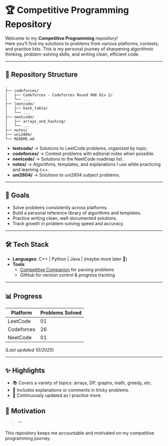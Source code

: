 # 🏆 Competitive Programming Repository

Welcome to my **Competitive Programming** repository!  
Here you’ll find my solutions to problems from various platforms, contests, and practice lists. This is my personal journey of sharpening algorithmic thinking, problem-solving skills, and writing clean, efficient code.

---

## 📂 Repository Structure

```
.
├── codeforces/
│   ├── Codeforces - Codeforces Round 986 Div 2/
│   └── ...
├── leetcode/
│   ├── hash_table/
│   └── ...
├── neetcode/
│   ├── arrays_and_hashing/
│   └── ...
├── notes/
├── uni2804/
└── README.md
```

- **leetcode/** → Solutions to LeetCode problems, organized by topic.
- **codeforces/** → Contest problems with editorial notes when possible.
- **neetcode/** → Solutions to the NeetCode roadmap list.
- **notes/** → Algorithms, templates, and explanations I use while practicing and learning c++.
- **uni2804/** → Solutions to uni2804 subject problems.

---

## 🚀 Goals

- Solve problems consistently across platforms.
- Build a personal reference library of algorithms and templates.
- Practice writing clean, well-documented solutions.
- Track growth in problem-solving speed and accuracy.

---

## 🛠️ Tech Stack

- **Languages**: C++ | Python | Java | (maybe more later 🚀)
- **Tools**:
    - [Competitive Companion](https://github.com/jmerle/competitive-companion) for parsing problems
    - GitHub for version control & progress tracking

---

## 📊 Progress

| Platform | Problems Solved |
|----------|-----------------|
| LeetCode | 01              |
| Codeforces | 26              |
| NeetCode | 01              |

*(Last updated 10/2025)*

---

## ✨ Highlights

- 📚 Covers a variety of topics: arrays, DP, graphs, math, greedy, etc.
- 📝 Includes explanations or comments in tricky problems.
- 🔄 Continuously updated as I practice more.


## 📌 Motivation

> *""*

This repository keeps me accountable and motivated on my competitive programming journey.  
